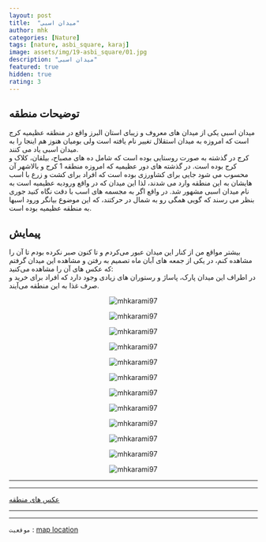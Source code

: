 ```yaml
---
layout: post
title:  "میدان اسبی"
author: mhk
categories: [Nature]
tags: [nature, asbi_square, karaj]
image: assets/img/19-asbi_square/01.jpg
description: "میدان اسبی"
featured: true
hidden: true
rating: 3
---
```


## توضیحات منطقه
 میدان اسبی یکی از میدان های معروف و زیبای استان البرز واقع در منطقه عظیمیه کرج است که امروزه به میدان استقلال تغییر نام یافته است ولی بومیان هنوز هم اینجا را به میدان اسبی یاد می کنند.   
کرج در گذشته به صورت روستایی بوده است که شامل ده های مصباح، بیلقان، کلاک و کرج بوده است. در گذشته های دور عظیمیه که امروزه منطقه 1 کرج و بالاشهر آن محسوب می شود جایی برای کشاورزی بوده است که افراد برای کشت و زرع با اسب هایشان به این منطقه وارد می شدند، لذا این میدان که در واقع ورودیه عظیمیه است به نام میدان اسبی مشهور شد. در واقع اگر به مجسمه های اسب با دقت نگاه کنید جوری بنظر می رسند که گویی همگی رو به شمال در حرکتند، که این موضوع بیانگر ورود اسبها به منطقه عظیمیه بوده است.  

## پیمایش
بیشتر مواقع من از کنار این میدان عبور می‌کردم و تا کنون صبر نکرده  بودم تا آن را مشاهده کنم، در یکی از جمعه های آبان ماه تصمیم به رفتن و مشاهده این میدان گرفتم که عکس های آن را مشاهده می‌کنید:  
در اطراف این میدان پارک، پاساژ و رستوران های زیادی وجود دارد که افراد برای خرید و صرف غذا به این منطقه می‌آیند.  
 

<p align="center">
  <img src="/assets/img/19-asbi_square/02.jpg" alt="mhkarami97" />
</p>

<p align="center">
  <img src="/assets/img/19-asbi_square/03.jpg" alt="mhkarami97" />
</p>

<p align="center">
  <img src="/assets/img/19-asbi_square/04.jpg" alt="mhkarami97" />
</p>

<p align="center">
  <img src="/assets/img/19-asbi_square/05.jpg" alt="mhkarami97" />
</p>

<p align="center">
  <img src="/assets/img/19-asbi_square/06.jpg" alt="mhkarami97" />
</p>

<p align="center">
  <img src="/assets/img/19-asbi_square/07.jpg" alt="mhkarami97" />
</p>

<p align="center">
  <img src="/assets/img/19-asbi_square/08.jpg" alt="mhkarami97" />
</p>

<p align="center">
  <img src="/assets/img/19-asbi_square/09.jpg" alt="mhkarami97" />
</p>

<p align="center">
  <img src="/assets/img/19-asbi_square/10.jpg" alt="mhkarami97" />
</p>

<p align="center">
  <img src="/assets/img/19-asbi_square/11.jpg" alt="mhkarami97" />
</p>

<p align="center">
  <img src="/assets/img/19-asbi_square/12.jpg" alt="mhkarami97" />
</p>

<p align="center">
  <img src="/assets/img/19-asbi_square/13.jpg" alt="mhkarami97" />
</p>

---
---

[عکس های منطقه](https://www.instagram.com/p/CWe-NxFI5RV/)  

---
---

`موقعیت` : [map location](https://www.google.com/search?newwindow=1&tbs=lf:1,lf_ui:1&tbm=lcl&sxsrf=AOaemvJ2RXUeH5iFJ--SD9jPF_uFpaj9PQ:1638074820903&q=%D9%85%DB%8C%D8%AF%D8%A7%D9%86+%D8%A7%D8%B3%D8%A8%DB%8C+%DA%A9%D8%B1%D8%AC&rflfq=1&num=10&ved=2ahUKEwiErsKeoLr0AhXYQ_EDHb3rCQkQtgN6BAgXEAc)